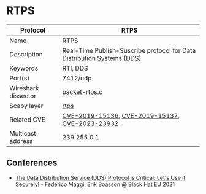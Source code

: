 # RTPS

| Protocol | RTPS |
|---|---|
| Name | RTPS |
| Description | Real-Time Publish-Suscribe protocol for Data Distribution Systems (DDS) |
| Keywords | RTI, DDS |
| Port(s) | 7412/udp |
| Wireshark dissector | [packet-rtps.c](https://github.com/wireshark/wireshark/blob/master/epan/dissectors/packet-rtps.c) |
| Scapy layer | [rtps](https://github.com/secdev/scapy/tree/master/scapy/contrib/rtps) |
| Related CVE | [CVE-2019-15136](https://nvd.nist.gov/vuln/detail/CVE-2019-15136), [CVE-2019-15137](https://nvd.nist.gov/vuln/detail/CVE-2019-15137), [CVE-2023-23932](https://nvd.nist.gov/vuln/detail/CVE-2023-23932) |
| Multicast address | 239.255.0.1 |

## Conferences
- [The Data Distribution Service (DDS) Protocol is Critical: Let's Use it Securely!](https://www.youtube.com/watch?v=7IV49wKxs4c) - Federico Maggi, Erik Boasson @ Black Hat EU 2021
